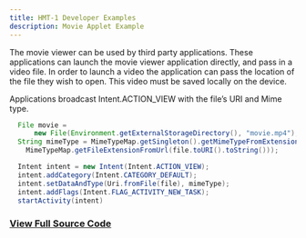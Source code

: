```yaml
---
title: HMT-1 Developer Examples
description: Movie Applet Example
---
```


The movie viewer can be used by third party applications. These applications can launch the movie viewer application directly, and pass in a video file. In order to launch a video the application can pass the location of the file they wish to open. This video must be saved locally on the device.

Applications broadcast Intent.ACTION_VIEW with the file’s URI and Mime type.

```java
  File movie =
      new File(Environment.getExternalStorageDirectory(), "movie.mp4");
  String mimeType = MimeTypeMap.getSingleton().getMimeTypeFromExtension(
    MimeTypeMap.getFileExtensionFromUrl(file.toURI().toString())); 

  Intent intent = new Intent(Intent.ACTION_VIEW); 
  intent.addCategory(Intent.CATEGORY_DEFAULT); 
  intent.setDataAndType(Uri.fromFile(file), mimeType); 
  intent.addFlags(Intent.FLAG_ACTIVITY_NEW_TASK);
  startActivity(intent)
```

### [View Full Source Code](https://github.com/realwear/Developer-Examples/blob/master/hmt1developerexamples/src/main/java/com/realwear/hmt1developerexamples/MovieActivity.java)